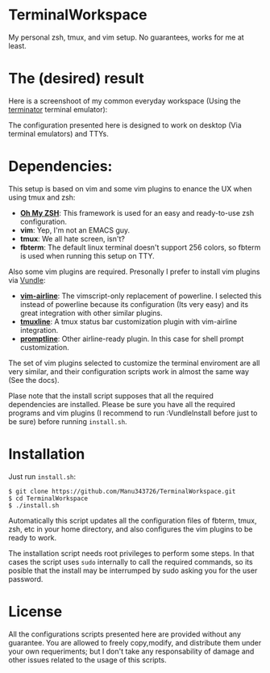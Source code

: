 TerminalWorkspace
=================

My personal zsh, tmux, and vim setup. No guarantees, works for me at least.

The (desired) result
====================

Here is a screenshoot of my common everyday workspace (Using the  [terminator](http://gnometerminator.blogspot.com.es/p/introduction.html) terminal emulator):



The configuration presented here is designed to work on desktop (Via terminal emulators) and TTYs.


Dependencies:
=============

This setup is based on vim and some vim plugins to enance the UX when using tmux and zsh:

 - [**Oh My ZSH**](https://github.com/robbyrussell/oh-my-zsh): This framework is used for an easy and ready-to-use zsh configuration.
 - **vim**: Yep, I'm not an EMACS guy.
 - **tmux**: We all hate screen, isn't?
 - **fbterm**: The default linux terminal doesn't support 256 colors, so fbterm is used when running this setup on TTY.

Also some vim plugins are required. Presonally I prefer to install vim plugins via [Vundle](https://github.com/gmarik/Vundle.vim):

 - [**vim-airline**](): The vimscript-only replacement of powerline. I selected this instead of powerline because its configuration (Its very easy) and its great integration with other similar plugins.
 - [**tmuxline**](): A tmux status bar customization plugin with vim-airline integration.
 - [**promptline**](): Other airline-ready plugin. In this case for shell prompt customization.

The set of vim plugins selected to customize the terminal enviroment are all very similar, and their configuration scripts work in almost the same way (See the docs).

Plase note that the install script supposes that all the required dependencies are installed. Please be sure you have all the required programs and vim plugins (I recommend to run :VundleInstall before just to be sure) before running `install.sh`.


Installation
============

Just run `install.sh`:
    
    $ git clone https://github.com/Manu343726/TerminalWorkspace.git
    $ cd TerminalWorkspace
    $ ./install.sh
    
Automatically this script updates all the configuration files of fbterm, tmux, zsh, etc in your home directory, and also
configures the vim plugins to be ready to work.

The installation script needs root privileges to perform some steps. In that cases the script uses `sudo` internally to call the required commands, so its posible that the install may be interrumped by sudo asking you for the user password.


License
=======

All the configurations scripts presented here are provided without any guarantee. You are allowed to freely copy,modify, and distribute them under your own requeriments; but I don't take any responsability of damage and other issues related to the usage of this scripts.
